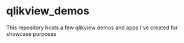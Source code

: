 # qlikview_demos
This repository hosts a few qlikview demos and apps I've created for showcase purposes

